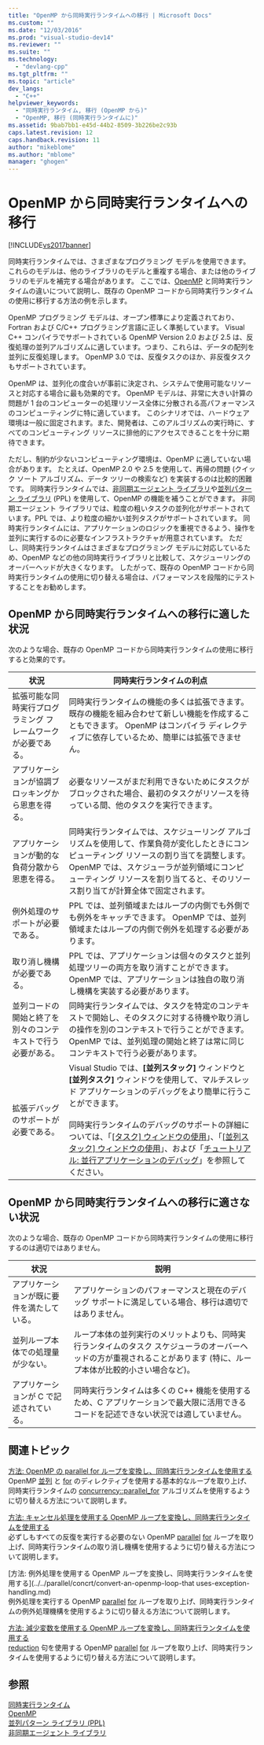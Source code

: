 ```yaml
---
title: "OpenMP から同時実行ランタイムへの移行 | Microsoft Docs"
ms.custom: ""
ms.date: "12/03/2016"
ms.prod: "visual-studio-dev14"
ms.reviewer: ""
ms.suite: ""
ms.technology: 
  - "devlang-cpp"
ms.tgt_pltfrm: ""
ms.topic: "article"
dev_langs: 
  - "C++"
helpviewer_keywords: 
  - "同時実行ランタイム, 移行 (OpenMP から)"
  - "OpenMP, 移行 (同時実行ランタイムに)"
ms.assetid: 9bab7bb1-e45d-44b2-8509-3b226be2c93b
caps.latest.revision: 12
caps.handback.revision: 11
author: "mikeblome"
ms.author: "mblome"
manager: "ghogen"
---
```

# OpenMP から同時実行ランタイムへの移行
[!INCLUDE[vs2017banner](../../assembler/inline/includes/vs2017banner.md)]

同時実行ランタイムでは、さまざまなプログラミング モデルを使用できます。  これらのモデルは、他のライブラリのモデルと重複する場合、または他のライブラリのモデルを補完する場合があります。  ここでは、[OpenMP](../../parallel/openmp/openmp-in-visual-cpp.md) と同時実行ランタイムの違いについて説明し、既存の OpenMP コードから同時実行ランタイムの使用に移行する方法の例を示します。  
  
 OpenMP プログラミング モデルは、オープン標準により定義されており、Fortran および C\/C\+\+ プログラミング言語に正しく準拠しています。  Visual C\+\+ コンパイラでサポートされている OpenMP Version 2.0 および 2.5 は、反復処理の並列アルゴリズムに適しています。つまり、これらは、データの配列を並列に反復処理します。  OpenMP 3.0 では、反復タスクのほか、非反復タスクもサポートされています。  
  
 OpenMP は、並列化の度合いが事前に決定され、システムで使用可能なリソースと対応する場合に最も効果的です。  OpenMP モデルは、非常に大きい計算の問題が 1 台のコンピューターの処理リソース全体に分散される高パフォーマンスのコンピューティングに特に適しています。  このシナリオでは、ハードウェア環境は一般に固定されます。また、開発者は、このアルゴリズムの実行時に、すべてのコンピューティング リソースに排他的にアクセスできることを十分に期待できます。  
  
 ただし、制約が少ないコンピューティング環境は、OpenMP に適していない場合があります。  たとえば、OpenMP 2.0 や 2.5 を使用して、再帰の問題 \(クイック ソート アルゴリズム、データ ツリーの検索など\) を実装するのは比較的困難です。  同時実行ランタイムでは、[非同期エージェント ライブラリ](../../parallel/concrt/asynchronous-agents-library.md)や[並列パターン ライブラリ](../../parallel/concrt/parallel-patterns-library-ppl.md) \(PPL\) を使用して、OpenMP の機能を補うことができます。  非同期エージェント ライブラリでは、粒度の粗いタスクの並列化がサポートされています。PPL では、より粒度の細かい並列タスクがサポートされています。  同時実行ランタイムには、アプリケーションのロジックを重視できるよう、操作を並列に実行するのに必要なインフラストラクチャが用意されています。  ただし、同時実行ランタイムはさまざまなプログラミング モデルに対応しているため、OpenMP などの他の同時実行ライブラリと比較して、スケジューリングのオーバーヘッドが大きくなります。  したがって、既存の OpenMP コードから同時実行ランタイムの使用に切り替える場合は、パフォーマンスを段階的にテストすることをお勧めします。  
  
## OpenMP から同時実行ランタイムへの移行に適した状況  
 次のような場合、既存の OpenMP コードから同時実行ランタイムの使用に移行すると効果的です。  
  
|状況|同時実行ランタイムの利点|  
|--------|------------------|  
|拡張可能な同時実行プログラミング フレームワークが必要である。|同時実行ランタイムの機能の多くは拡張できます。  既存の機能を組み合わせて新しい機能を作成することもできます。  OpenMP はコンパイラ ディレクティブに依存しているため、簡単には拡張できません。|  
|アプリケーションが協調ブロッキングから恩恵を得る。|必要なリソースがまだ利用できないためにタスクがブロックされた場合、最初のタスクがリソースを待っている間、他のタスクを実行できます。|  
|アプリケーションが動的な負荷分散から恩恵を得る。|同時実行ランタイムでは、スケジューリング アルゴリズムを使用して、作業負荷が変化したときにコンピューティング リソースの割り当てを調整します。  OpenMP では、スケジューラが並列領域にコンピューティング リソースを割り当てると、そのリソース割り当てが計算全体で固定されます。|  
|例外処理のサポートが必要である。|PPL では、並列領域またはループの内側でも外側でも例外をキャッチできます。  OpenMP では、並列領域またはループの内側で例外を処理する必要があります。|  
|取り消し機構が必要である。|PPL では、アプリケーションは個々のタスクと並列処理ツリーの両方を取り消すことができます。  OpenMP では、アプリケーションは独自の取り消し機構を実装する必要があります。|  
|並列コードの開始と終了を別々のコンテキストで行う必要がある。|同時実行ランタイムでは、タスクを特定のコンテキストで開始し、そのタスクに対する待機や取り消しの操作を別のコンテキストで行うことができます。  OpenMP では、並列処理の開始と終了は常に同じコンテキストで行う必要があります。|  
|拡張デバッグのサポートが必要である。|Visual Studio では、**\[並列スタック\]** ウィンドウと **\[並列タスク\]** ウィンドウを使用して、マルチスレッド アプリケーションのデバッグをより簡単に行うことができます。<br /><br /> 同時実行ランタイムのデバッグのサポートの詳細については、「[\[タスク\] ウィンドウの使用](../Topic/Using%20the%20Tasks%20Window.md)」、「[\[並列スタック\] ウィンドウの使用](../Topic/Using%20the%20Parallel%20Stacks%20Window.md)」、および「[チュートリアル: 並行アプリケーションのデバッグ](../Topic/Walkthrough:%20Debugging%20a%20Parallel%20Application.md)」を参照してください。|  
  
## OpenMP から同時実行ランタイムへの移行に適さない状況  
 次のような場合、既存の OpenMP コードから同時実行ランタイムの使用に移行するのは適切ではありません。  
  
|状況|説明|  
|--------|--------|  
|アプリケーションが既に要件を満たしている。|アプリケーションのパフォーマンスと現在のデバッグ サポートに満足している場合、移行は適切ではありません。|  
|並列ループ本体での処理量が少ない。|ループ本体の並列実行のメリットよりも、同時実行ランタイムのタスク スケジューラのオーバーヘッドの方が重視されることがあります \(特に、ループ本体が比較的小さい場合など\)。|  
|アプリケーションが C で記述されている。|同時実行ランタイムは多くの C\+\+ 機能を使用するため、C アプリケーションで最大限に活用できるコードを記述できない状況では適していません。|  
  
## 関連トピック  
 [方法: OpenMP の parallel for ループを変換し、同時実行ランタイムを使用する](../../parallel/concrt/how-to-convert-an-openmp-parallel-for-loop-to-use-the-concurrency-runtime.md)  
 OpenMP [並列](../../parallel/openmp/reference/parallel.md) と [for](../Topic/for%20\(OpenMP\).md) のディレクティブを使用する基本的なループを取り上げ、同時実行ランタイムの [concurrency::parallel\_for](../Topic/parallel_for%20Function.md) アルゴリズムを使用するように切り替える方法について説明します。  
  
 [方法: キャンセル処理を使用する OpenMP ループを変換し、同時実行ランタイムを使用する](../../parallel/concrt/convert-an-openmp-loop-that-uses-cancellation.md)  
 必ずしもすべての反復を実行する必要のない OpenMP [parallel](../../parallel/openmp/reference/parallel.md) [for](../Topic/for%20\(OpenMP\).md) ループを取り上げ、同時実行ランタイムの取り消し機構を使用するように切り替える方法について説明します。  
  
 [方法: 例外処理を使用する OpenMP ループを変換し、同時実行ランタイムを使用する](../../parallel/concrt/convert-an-openmp-loop-that uses-exception-handling.md)  
 例外処理を実行する OpenMP [parallel](../../parallel/openmp/reference/parallel.md) [for](../Topic/for%20\(OpenMP\).md) ループを取り上げ、同時実行ランタイムの例外処理機構を使用するように切り替える方法について説明します。  
  
 [方法: 減少変数を使用する OpenMP ループを変換し、同時実行ランタイムを使用する](../Topic/How%20to:%20Convert%20an%20OpenMP%20Loop%20that%20Uses%20a%20Reduction%20Variable%20to%20Use%20the%20Concurrency%20Runtime.md)  
 [reduction](../../parallel/openmp/reference/reduction.md) 句を使用する OpenMP [parallel](../../parallel/openmp/reference/parallel.md) [for](../Topic/for%20\(OpenMP\).md) ループを取り上げ、同時実行ランタイムを使用するように切り替える方法について説明します。  
  
## 参照  
 [同時実行ランタイム](../../parallel/concrt/concurrency-runtime.md)   
 [OpenMP](../../parallel/openmp/openmp-in-visual-cpp.md)   
 [並列パターン ライブラリ \(PPL\)](../../parallel/concrt/parallel-patterns-library-ppl.md)   
 [非同期エージェント ライブラリ](../../parallel/concrt/asynchronous-agents-library.md)